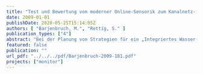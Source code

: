 ```yaml
---
title: "Test und Bewertung von moderner Online-Sensorik zum Kanalnetz- und Gewässermonitoring"
date: 2009-01-01
publishDate: 2020-05-25T15:14:05Z
authors: [ "Barjenbruch, M.", "Rettig, S." ]
publication_types: ["4"]
abstract: "Bei der Planung von Strategien für ein „Integriertes Wasser-Ressourcen-Management in urbanen Räumen\" kommt der Berücksichtigung von niederschlagsbedingten Einflüssen auf die Qualität der als Ressource verfügbaren Gewässer eine zunehmende Bedeutung zu. Unter den Gewässereinleitungen aus urbanen Gebieten stellen Mischwasserüberläufe (engl. combined sewer overflows, CSO) aufgrund ihres dynamischen Charakters eine besondere Belastung für die Gewässer dar. Für eine integrierte Modellierung von Kanalnetz und Gewässer werden Mengen- und Qualitätsdaten von der Schnittstelle Mischwasserüberlauf benötigt. Ein Monitoring-Konzept für Mischwasserüberläufe in Berlin wurde im Rahmen des Projektes Monitor-1 vom KompetenzZentrum Wasser Berlin erstellt. Dieses dient der Vorbereitung einer Messphase im Folgeprojekt Monitor-2. Ein wichtiger Aspekt bei der Planung und Vorbereitung eines Monitorings ist neben der Bewertung möglicher Standorte die Auswahl geeigneter Messtechnik. Hierzu wurden umfangreiche Tests verschiedener Produkte aus dem Bereich Online-Messtechnik namhafter Hersteller an der TU Berlin an einem Versuchsstand analog zur DIN EN ISO 15839 durchgeführt. Mit den Tests sollten Fragestellungen zur Vorbereitung des Mischwassermonitorings geklärt werden. Daher wurde das Hauptaugenmerk nicht auf eine Standardisierung der Tests gerichtet, sondern versucht, die Mischwasseranforderungen nachzubilden. Getestet wurden Sensoren, die auf photometrischer Basis das UV- bzw. UV/VISSpektrum analysieren, sowie ionensensitive Sensoren. Ein Hauptaugenmerk lag dabei auf in situ einsetzbaren Sensoren. Im Wesentlichen wurden die Parameter Ammonium, Nitrat und CSB betrachtet. Für die Messung von Orthophosphat stehen am Markt derzeit keine kompakten Geräte zur Verfügung, daher wurden hier klassische Analysatoren (mit z. T. sehr kompakter Bauform) verglichen. Der Versuchsstand wurde mit Rohabwasser, Flusswasser und daraus hergestellten Mischungen beschickt. Alle Sensoren wurden parallel getestet, so dass eine gute Vergleichbarkeit der erzielten Ergebnisse gegeben ist. Neben Fragestellungen wie Genauigkeit, Ansprechverhalten bei plötzlich auftretenden Belastungspeaks bzw. Verdünnungen und verfügbaren Messintervallen wurden insbesondere die Aspekte Kalibrierung, Reinigung und Handhabbarkeit der Sonden bewertet. Der Einfluss der Kalibrierung wurde insbesondere bei den ionenselektiv arbeitenden Sonden untersucht. Dabei wurde der Fragestellung nachgegangen, wie die Sonden kalibriert werden müssen, um sowohl bei den zu erwartenden sehr niedrigen Konzentrationen im Gewässer als auch bei plötzlichem sprunghaftem Anstieg der Konzentration im Fall des Anspringens des Mischwasserüberlaufes die größtmögliche Genauigkeit zu bieten. Neben der Aufstockung mit Abwasser wurden Ammonium und Nitrat auch mit Chemikalien aufgestockt. Die Fragestellung der Datenerfassung und Weiterverarbeitung wurde mit untersucht. Zur Bewertung der Sonden wurden die Anforderungen in die Gruppen quantitative (=direkte aus den Versuchen bewertbar), qualitative (=Literatur- und Herstellerangaben sowie eigene Erfahrungen) und zusätzliche Kriterien(=Herstellerangaben zu Messeigenschaften) unterteilt. Die Ergebnisse aller Sonden lagen dicht beieinander. Eine wichtige Erkenntnis der Untersuchungen ist, dass die getestete Onlinemesstechnik grundsätzlich für den Einsatzzweck in Frage kommt. Zu beachten sind allerdings die jeweiligen Anforderungen und Hinweise der Hersteller zur geeigneten Platzierung der Geräte. Eine große Bedeutung zur Erzielung der gewünschten Genauigkeit kommt der Auswahl und richtigen Durchführung der geeigneten Kalibriermethode zu."
featured: false
publication: ""
url_pdf: "../../../pdf/Barjenbruch-2009-181.pdf"
projects: ["monitor"]
---
```


